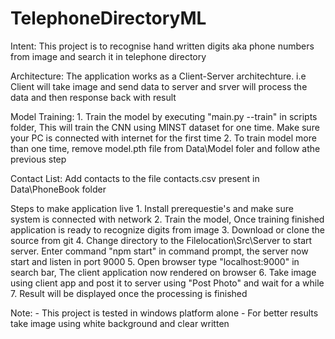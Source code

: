 # TelephoneDirectoryML

Intent:
    This project is to recognise hand written digits aka phone numbers from image and search it in telephone directory

Architecture:
    The application works as a Client-Server architechture. i.e Client will take image and send data to server and srver will process the data and then response back with result

Model Training:
    1. Train the model by executing "main.py --train" in scripts folder, This will train the CNN using MINST dataset for one time. Make sure your PC is connected with internet for the first time
    2. To train model more than one time, remove model.pth file from Data\Model foler and follow athe previous step

Contact List:
    Add contacts to the file contacts.csv present in Data\PhoneBook folder

Steps to make application live
    1. Install prerequestie's and make sure system is connected with network
    2. Train the model, Once training finished application is ready to recognize digits from image
    3. Download or clone the source from git
    4. Change directory to the Filelocation\Src\Server to start server. Enter command "npm start" in      command prompt, the server now start and listen in port 9000
    5. Open browser type "localhost:9000" in search bar, The client application now rendered on browser
    6. Take image using client app and post it to server using "Post Photo" and wait for a while
    7. Result will be displayed once the processing is finished

Note:
    - This project is tested in windows platform alone
    - For better results take image using white background and clear written